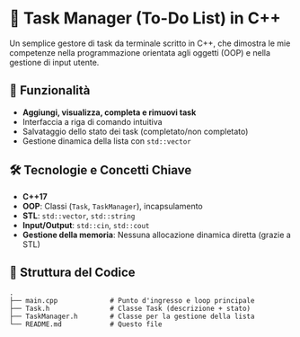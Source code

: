 # 📝 Task Manager (To-Do List) in C++

Un semplice gestore di task da terminale scritto in C++, che dimostra le mie competenze nella programmazione orientata agli oggetti (OOP) e nella gestione di input utente.

## 🚀 Funzionalità
- **Aggiungi, visualizza, completa e rimuovi task**
- Interfaccia a riga di comando intuitiva
- Salvataggio dello stato dei task (completato/non completato)
- Gestione dinamica della lista con `std::vector`

## 🛠️ Tecnologie e Concetti Chiave
- **C++17**
- **OOP**: Classi (`Task`, `TaskManager`), incapsulamento
- **STL**: `std::vector`, `std::string`
- **Input/Output**: `std::cin`, `std::cout`
- **Gestione della memoria**: Nessuna allocazione dinamica diretta (grazie a STL)

## 📂 Struttura del Codice
```plaintext
.
├── main.cpp             # Punto d'ingresso e loop principale
├── Task.h               # Classe Task (descrizione + stato)
├── TaskManager.h        # Classe per la gestione della lista
└── README.md            # Questo file
